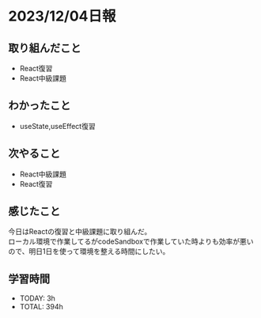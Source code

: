 # 2023/12/04日報
## 取り組んだこと
- React復習
- React中級課題

## わかったこと
- useState,useEffect復習
 
## 次やること
- React中級課題
- React復習

## 感じたこと
今日はReactの復習と中級課題に取り組んだ。  
ローカル環境で作業してるがcodeSandboxで作業していた時よりも効率が悪いので、明日1日を使って環境を整える時間にしたい。  

## 学習時間
- TODAY: 3h
- TOTAL: 394h
